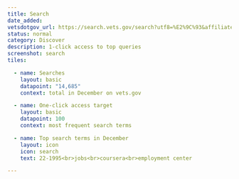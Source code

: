 ```yaml
---
title: Search
date_added:
vetsdotgov_url: https://search.vets.gov/search?utf8=%E2%9C%93&affiliate=vets.gov_search
status: normal
category: Discover
description: 1-click access to top queries
screenshot: search
tiles:

  - name: Searches
    layout: basic
    datapoint: "14,685"
    context: total in December on vets.gov

  - name: One-click access target
    layout: basic
    datapoint: 100
    context: most frequent search terms

  - name: Top search terms in December
    layout: icon
    icon: search
    text: 22-1995<br>jobs<br>coursera<br>employment center

---
```

